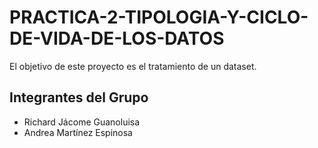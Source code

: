 # PRACTICA-2-TIPOLOGIA-Y-CICLO-DE-VIDA-DE-LOS-DATOS
El objetivo de este proyecto es el tratamiento de un dataset.
## Integrantes del Grupo
 - Richard Jácome Guanoluisa
 - Andrea Martínez Espinosa
